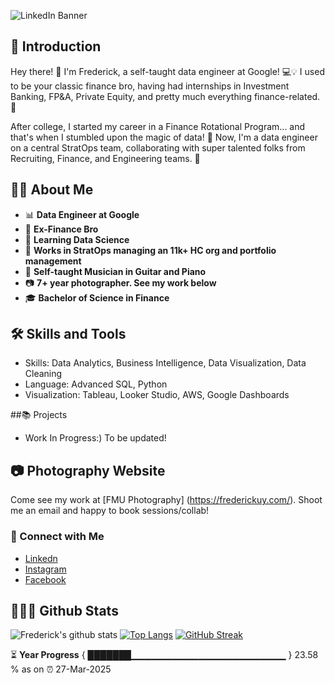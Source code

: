 ![LinkedIn Banner](https://github.com/user-attachments/assets/315f1a51-a649-4f29-bd80-f2c7cbc4eb5d)

## 👋 Introduction

Hey there! 👋 I'm Frederick, a self-taught data engineer at Google! 💻💡 I used to be your classic finance bro, having had internships in Investment Banking, FP&A, Private Equity, and pretty much everything finance-related. 💸

After college, I started my career in a Finance Rotational Program... and that's when I stumbled upon the magic of data! 🚀 Now, I'm a data engineer on a central StratOps team, collaborating with super talented folks from Recruiting, Finance, and Engineering teams. 🎯

## 🙋🏻 About Me

- 📊 **Data Engineer at Google**
- 💸 **Ex-Finance Bro**
- 📖 **Learning Data Science**
- 🤺 **Works in StratOps managing an 11k+ HC org and portfolio management**
- 🎵 **Self-taught Musician in Guitar and Piano**
- 📷 **7+ year photographer. See my work below**
- 🎓 **Bachelor of Science in Finance**

## 🛠️ Skills and Tools
- Skills: Data Analytics, Business Intelligence, Data Visualization, Data Cleaning
- Language: Advanced SQL, Python
- Visualization: Tableau, Looker Studio, AWS, Google Dashboards

##📚 Projects
- Work In Progress:) To be updated!

## 📷 Photography Website
Come see my work at [FMU Photography] (https://frederickuy.com/). Shoot me an email and happy to book sessions/collab! 

### 🤝 Connect with Me
- [Linkedn](https://www.linkedin.com/in/frederickuy)
- [Instagram](https://www.instagram.com/frederick.uy/)
- [Facebook](https://www.facebook.com/frederick.uy20/)

## 👨🏻‍💻 Github Stats
![Frederick's github stats](https://github-readme-stats.vercel.app/api?username=frederick-uy&show_icons=true&title_color=ffc857&icon_color=8ac926&text_color=daf7dc&bg_color=151515&hide=issues&count_private=true&include_all_commits=true)
[![Top Langs](https://github-readme-stats.vercel.app/api/top-langs/?username=frederick-uy&layout=compact&text_color=daf7dc&bg_color=151515&hide=css,html,php)](https://github.com/frederick-uy/github-readme-stats)
[![GitHub Streak](https://github-readme-streak-stats.herokuapp.com/?user=frederick-uy&theme=dark)](https://git.io/streak-stats)

⏳ **Year Progress** { ███████▁▁▁▁▁▁▁▁▁▁▁▁▁▁▁▁▁▁▁▁▁▁▁ } 23.58 % as on ⏰ 27-Mar-2025

